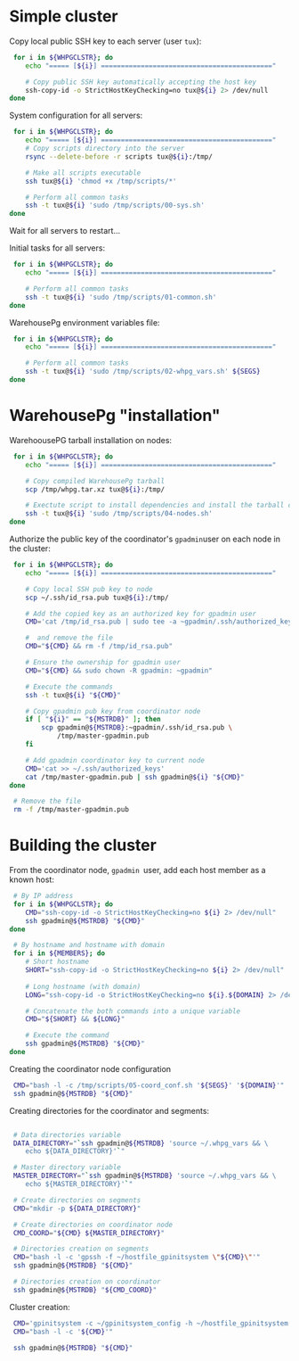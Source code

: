 # Simple cluster

Copy local public SSH key to each server (user `tux`):
```bash
 for i in ${WHPGCLSTR}; do
    echo "===== [${i}] ==========================================="

    # Copy public SSH key automatically accepting the host key
    ssh-copy-id -o StrictHostKeyChecking=no tux@${i} 2> /dev/null
done
```

System configuration for all servers:
```bash
 for i in ${WHPGCLSTR}; do
    echo "===== [${i}] ==========================================="
    # Copy scripts directory into the server
    rsync --delete-before -r scripts tux@${i}:/tmp/

    # Make all scripts executable
    ssh tux@${i} 'chmod +x /tmp/scripts/*'

    # Perform all common tasks
    ssh -t tux@${i} 'sudo /tmp/scripts/00-sys.sh'
done
```

Wait for all servers to restart...

Initial tasks for all servers:
```bash
 for i in ${WHPGCLSTR}; do
    echo "===== [${i}] ==========================================="

    # Perform all common tasks
    ssh -t tux@${i} 'sudo /tmp/scripts/01-common.sh'
done
```

WarehousePg environment variables file:
```bash
 for i in ${WHPGCLSTR}; do
    echo "===== [${i}] ==========================================="

    # Perform all common tasks
    ssh -t tux@${i} 'sudo /tmp/scripts/02-whpg_vars.sh' ${SEGS}
done
```

# WarehousePg "installation"

WarehoousePG tarball installation on nodes:
```bash
 for i in ${WHPGCLSTR}; do
    echo "===== [${i}] ==========================================="

    # Copy compiled WarehousePg tarball
    scp /tmp/whpg.tar.xz tux@${i}:/tmp/

    # Exectute script to install dependencies and install the tarball content
    ssh -t tux@${i} 'sudo /tmp/scripts/04-nodes.sh'
done
```

Authorize the public key of the coordinator's `gpadmin`user on each node in
the cluster:
```bash
 for i in ${WHPGCLSTR}; do
    echo "===== [${i}] ==========================================="

    # Copy local SSH pub key to node
    scp ~/.ssh/id_rsa.pub tux@${i}:/tmp/

    # Add the copied key as an authorized key for gpadmin user
    CMD='cat /tmp/id_rsa.pub | sudo tee -a ~gpadmin/.ssh/authorized_keys'

    #  and remove the file
    CMD="${CMD} && rm -f /tmp/id_rsa.pub"

    # Ensure the ownership for gpadmin user
    CMD="${CMD} && sudo chown -R gpadmin: ~gpadmin"

    # Execute the commands
    ssh -t tux@${i} "${CMD}"

    # Copy gpadmin pub key from coordinator node
    if [ "${i}" == "${MSTRDB}" ]; then
        scp gpadmin@${MSTRDB}:~gpadmin/.ssh/id_rsa.pub \
            /tmp/master-gpadmin.pub
    fi

    # Add gpadmin coordinator key to current node
    CMD='cat >> ~/.ssh/authorized_keys'
    cat /tmp/master-gpadmin.pub | ssh gpadmin@${i} "${CMD}"
done

 # Remove the file
 rm -f /tmp/master-gpadmin.pub
```

# Building the cluster

From the coordinator node, `gpadmin `user, add each host member as a known
host:
```bash
 # By IP address
 for i in ${WHPGCLSTR}; do
    CMD="ssh-copy-id -o StrictHostKeyChecking=no ${i} 2> /dev/null"
    ssh gpadmin@${MSTRDB} "${CMD}"
done

 # By hostname and hostname with domain
 for i in ${MEMBERS}; do
    # Short hostname
    SHORT="ssh-copy-id -o StrictHostKeyChecking=no ${i} 2> /dev/null"
    
    # Long hostname (with domain)
    LONG="ssh-copy-id -o StrictHostKeyChecking=no ${i}.${DOMAIN} 2> /dev/null"

    # Concatenate the both commands into a unique variable
    CMD="${SHORT} && ${LONG}"

    # Execute the command
    ssh gpadmin@${MSTRDB} "${CMD}"
done 
```

Creating the coordinator node configuration
```bash
 CMD="bash -l -c /tmp/scripts/05-coord_conf.sh '${SEGS}' '${DOMAIN}'"
 ssh gpadmin@${MSTRDB} "${CMD}"
```

Creating directories for the coordinator and segments:
```bash

 # Data directories variable   
 DATA_DIRECTORY="`ssh gpadmin@${MSTRDB} 'source ~/.whpg_vars && \
    echo ${DATA_DIRECTORY}'`"

 # Master directory variable
 MASTER_DIRECTORY="`ssh gpadmin@${MSTRDB} 'source ~/.whpg_vars && \
    echo ${MASTER_DIRECTORY}'`"

 # Create directories on segments
 CMD="mkdir -p ${DATA_DIRECTORY}"

 # Create directories on coordinator node
 CMD_COORD="${CMD} ${MASTER_DIRECTORY}"

 # Directories creation on segments
 CMD="bash -l -c 'gpssh -f ~/hostfile_gpinitsystem \"${CMD}\"'"
 ssh gpadmin@${MSTRDB} "${CMD}"

 # Directories creation on coordinator
 ssh gpadmin@${MSTRDB} "${CMD_COORD}"
```

Cluster creation:
```bash
 CMD='gpinitsystem -c ~/gpinitsystem_config -h ~/hostfile_gpinitsystem -a'
 CMD="bash -l -c '${CMD}'"

 ssh gpadmin@${MSTRDB} "${CMD}" 
```